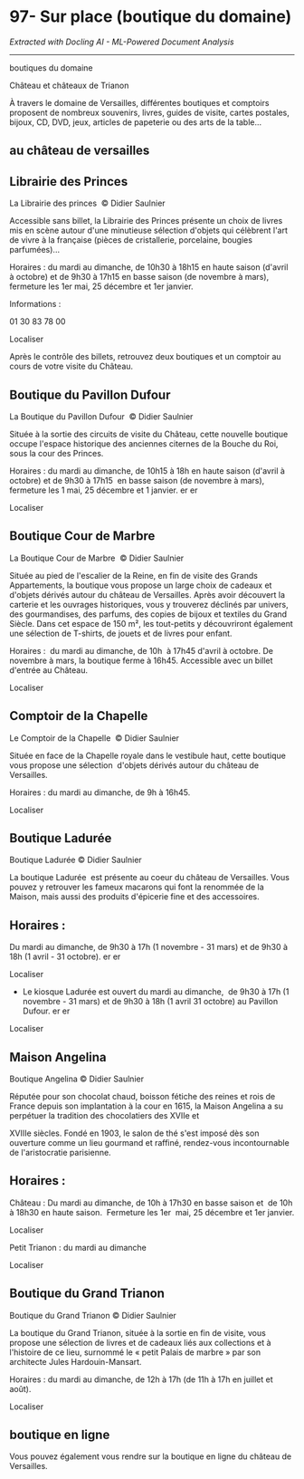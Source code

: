 # 97- Sur place (boutique du domaine)

*Extracted with Docling AI - ML-Powered Document Analysis*

---

boutiques du domaine

Château et châteaux de Trianon

À travers le domaine de Versailles, différentes boutiques et comptoirs proposent de nombreux souvenirs, livres, guides de visite, cartes postales, bijoux, CD, DVD, jeux, articles de papeterie ou des arts de la table…

## au château de versailles

## Librairie des Princes

La Librairie des princes  © Didier Saulnier

<!-- image -->

Accessible sans billet, la Librairie des Princes présente un choix de livres mis en scène autour d'une minutieuse sélection d'objets qui célèbrent  l'art de  vivre à la française  (pièces  de  cristallerie, porcelaine, bougies parfumées)...

Horaires  : du  mardi  au  dimanche,  de  10h30  à  18h15  en  haute saison (d'avril à octobre) et de 9h30 à 17h15 en basse saison (de novembre  à  mars), fermeture les 1er mai,  25  décembre  et 1er janvier.

Informations :

01 30 83 78 00

Localiser

Après  le  contrôle  des  billets,  retrouvez  deux  boutiques  et  un comptoir au cours de votre visite du Château.

## Boutique du Pavillon Dufour

<!-- image -->

La Boutique du Pavillon Dufour  © Didier Saulnier

Située à la sortie des circuits de visite du Château, cette nouvelle boutique occupe l'espace historique des anciennes citernes de la Bouche du Roi, sous la cour des Princes.

Horaires : du mardi au dimanche, de 10h15 à 18h en haute saison (d'avril  à  octobre)  et  de  9h30  à  17h15  en  basse  saison  (de novembre  à  mars),  fermeture  les  1 mai,  25  décembre  et  1 janvier. er er

Localiser

## Boutique Cour de Marbre

La Boutique Cour de Marbre  © Didier Saulnier

<!-- image -->

Située au pied de l'escalier de la Reine, en fin de visite des Grands Appartements,  la  boutique  vous  propose  un  large  choix  de cadeaux et d'objets dérivés autour du château de Versailles. Après avoir  découvert  la  carterie  et  les  ouvrages  historiques,  vous  y trouverez  déclinés  par  univers,  des  gourmandises,  des  parfums, des copies de bijoux et textiles du Grand Siècle. Dans cet espace de 150 m², les tout-petits y découvriront également une sélection de T-shirts, de jouets et de livres pour enfant.

Horaires :  du  mardi  au  dimanche,  de  10h  à  17h45  d'avril  à octobre. De novembre à mars, la boutique ferme à 16h45. Accessible avec un billet d'entrée au Château.

Localiser

## Comptoir de la Chapelle

Le Comptoir de la Chapelle  © Didier Saulnier

<!-- image -->

Située en face de la Chapelle royale dans le vestibule haut, cette boutique  vous  propose  une  sélection  d'objets  dérivés  autour  du château de Versailles.

Horaires : du mardi au dimanche, de 9h à 16h45.

Localiser

## Boutique Ladurée

Boutique Ladurée © Didier Saulnier

<!-- image -->

La  boutique  Ladurée  est  présente  au  coeur  du  château  de Versailles. Vous pouvez y retrouver les fameux macarons qui font la renommée de la Maison, mais aussi des produits d'épicerie fine et des accessoires.

## Horaires :

Du mardi au dimanche, de 9h30 à 17h (1 novembre - 31 mars) et de 9h30 à 18h (1 avril - 31 octobre). er er

Localiser

- Le  kiosque  Ladurée  est  ouvert  du  mardi  au  dimanche,  de 9h30 à 17h (1 novembre - 31 mars) et de 9h30 à 18h (1 avril 31 octobre) au Pavillon Dufour. er er

Localiser

## Maison Angelina

Boutique Angelina © Didier Saulnier

<!-- image -->

Réputée  pour  son  chocolat  chaud,  boisson  fétiche  des  reines  et rois de France depuis son implantation à la cour en 1615, la Maison Angelina a su perpétuer la tradition des chocolatiers des XVIIe et

XVIIIe siècles. Fondé en 1903, le salon de thé s'est imposé dès son ouverture comme  un  lieu gourmand  et raffiné, rendez-vous incontournable de l'aristocratie parisienne.

## Horaires :

Château : Du mardi au dimanche, de 10h à 17h30 en basse saison et  de  10h  à  18h30  en  haute  saison.  Fermeture  les  1er  mai,  25 décembre et 1er janvier.

Localiser

Petit Trianon : du mardi au dimanche

Localiser

## Boutique du Grand Trianon

Boutique du Grand Trianon © Didier Saulnier

<!-- image -->

La  boutique  du  Grand  Trianon,  située  à  la  sortie  en  fin  de  visite, vous  propose  une  sélection  de  livres  et  de  cadeaux  liés  aux collections et à l'histoire de ce lieu, surnommé le « petit Palais de marbre » par son architecte Jules Hardouin-Mansart.

Horaires :  du  mardi  au  dimanche,  de  12h  à  17h  (de  11h  à  17h  en juillet et août).

Localiser

## boutique en ligne

Vous  pouvez  également  vous  rendre  sur  la  boutique  en ligne du château de Versailles.